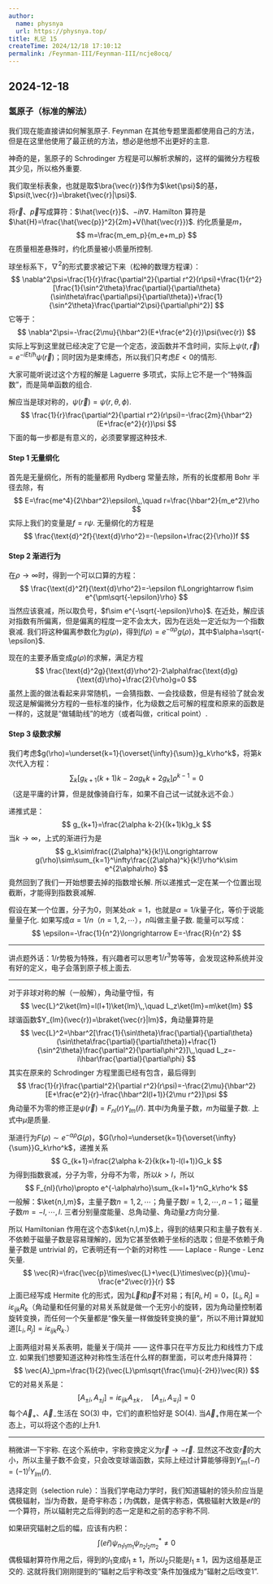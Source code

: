 ```yaml
---
author:
  name: physnya
  url: https://physnya.top/
title: 札记 15
createTime: 2024/12/18 17:10:12
permalink: /Feynman-III/Feynman-III/ncje8ocq/
---
```

## 2024-12-18

### 氢原子（标准的解法）

我们现在能直接讲如何解氢原子. Feynman 在其他专题里面都使用自己的方法，但是在这里他使用了最正统的方法，想必是他想不出更好的主意.

神奇的是，氢原子的 Schrodinger 方程是可以解析求解的，这样的偏微分方程极其少见，所以格外重要.

我们取坐标表象，也就是取$\bra{\vec{r}}$作为$\ket{\psi}$的基，$\psi(t,\vec{r})=\braket{\vec{r}|\psi}$.

将$\vec{r}$、$\vec{p}$写成算符：$\hat{\vec{r}}$、$-i\hbar\nabla$. Hamilton 算符是$\hat{H}=\frac{\hat{\vec{p}}^2}{2m}+V(\hat{\vec{r}})$. 约化质量是$m$，
$$
m=\frac{m_em_p}{m_e+m_p}
$$
在质量相差悬殊时，约化质量被小质量所控制.

球坐标系下，$\nabla^2$的形式要求被记下来（松神的数理方程课）：
$$
\nabla^2\psi=\frac{1}{r}\frac{\partial^2}{\partial r^2}(r\psi)+\frac{1}{r^2}[\frac{1}{\sin^2\theta}\frac{\partial}{\partial\theta}(\sin\theta\frac{\partial\psi}{\partial\theta})+\frac{1}{\sin^2\theta}\frac{\partial^2\psi}{\partial\phi^2}]
$$
它等于：
$$
\nabla^2\psi=-\frac{2\mu}{\hbar^2}(E+\frac{e^2}{r})\psi(\vec{r})
$$
实际上写到这里就已经决定了它是一个定态，波函数并不含时间，实际上$\psi(t,\vec{r})=e^{-iEt/\hbar}\psi(\vec{r})$；同时因为是束缚态，所以我们只考虑$E<0$的情形.

大家可能听说过这个方程的解是 Laguerre 多项式，实际上它不是一个“特殊函数”，而是简单函数的组合.

解应当是球对称的，$\psi(\vec{r})=\psi(r,\theta,\phi)$.
$$
\frac{1}{r}\frac{\partial^2}{\partial r^2}(r\psi)=-\frac{2m}{\hbar^2}(E+\frac{e^2}{r})\psi
$$
下面的每一步都是有意义的，必须要掌握这种技术.

#### Step 1 无量纲化

首先是无量纲化，所有的能量都用 Rydberg 常量去除，所有的长度都用 Bohr 半径去除，有
$$
E=\frac{me^4}{2\hbar^2}\epsilon\,,\quad r=\frac{\hbar^2}{m_e^2}\rho
$$
实际上我们的变量是$f=r\psi$. 无量纲化的方程是
$$
\frac{\text{d}^2f}{\text{d}\rho^2}=-(\epsilon+\frac{2}{\rho})f
$$

#### Step 2 渐进行为

在$\rho\to\infty$时，得到一个可以口算的方程：
$$
\frac{\text{d}^2f}{\text{d}\rho^2}=-\epsilon f\Longrightarrow f\sim e^{\pm\sqrt{-\epsilon}\rho}
$$
当然应该衰减，所以取负号，$f\sim e^{-\sqrt{-\epsilon}\rho}$. 在近处，解应该对指数有所偏离，但是偏离的程度一定不会太大，因为在远处一定近似为一个指数衰减. 我们将这种偏离参数化为$g(\rho)$，得到$f(\rho)=e^{-\alpha\rho}g(\rho)$，其中$\alpha=\sqrt{-\epsilon}$.

现在的主要矛盾变成$g(\rho)$的求解，满足方程
$$
\frac{\text{d}^2g}{\text{d}\rho^2}-2\alpha\frac{\text{d}g}{\text{d}\rho}+\frac{2}{\rho}g=0
$$
虽然上面的做法看起来非常随机，一会猜指数、一会找级数，但是有经验了就会发现这是解偏微分方程的一些标准的操作，化为级数之后可解的程度和原来的函数是一样的，这就是“做辅助线”的地方（或者叫做，critical point）.

#### Step 3 级数求解

我们考虑$g(\rho)=\underset{k=1}{\overset{\infty}{\sum}}g_k\rho^k$，将第$k$次代入方程：
$$
\sum_{k}[g_{k+1}(k+1)k-2\alpha g_kk+2g_k]\rho^{k-1}=0
$$
（这是平庸的计算，但是就像骑自行车，如果不自己试一试就永远不会.）

递推式是：
$$
g_{k+1}=\frac{2\alpha k-2}{(k+1)k}g_k
$$
当$k\to\infty$，上式的渐进行为是
$$
g_k\sim\frac{(2\alpha)^k}{k!}\Longrightarrow g(\rho)\sim\sum_{k=1}^\infty\frac{(2\alpha)^k}{k!}\rho^k\sim e^{2\alpha\rho}
$$
竟然回到了我们一开始想要去掉的指数增长解. 所以递推式一定在某一个位置出现截断，才能得到指数衰减解.

假设在某一个位置，分子为$0$，则某处$\alpha k=1$，也就是$\alpha=1/k$量子化，等价于说能量量子化. 如果写成$\alpha=1/n$（$n=1,2,\cdots$），$n$叫做主量子数. 能量可以写成：
$$
\epsilon=-\frac{1}{n^2}\longrightarrow E=-\frac{R}{n^2}
$$

---

讲点题外话：$1/r$势极为特殊，有兴趣者可以思考$1/r^3$势等等，会发现这种系统并没有好的定义，电子会落到原子核上面去.

---

对于非球对称的解（一般解），角动量守恒，有
$$
\vec{L}^2\ket{lm}=l(l+1)\ket{lm}\,,\quad L_z\ket{lm}=m\ket{lm}
$$
球谐函数$Y_{lm}(\vec{r})=\braket{\vec{r}|lm}$，角动量算符是
$$
\vec{L}^2=\hbar^2[\frac{1}{\sin\theta}\frac{\partial}{\partial\theta}(\sin\theta\frac{\partial}{\partial\theta})+\frac{1}{\sin^2\theta}\frac{\partial^2}{\partial\phi^2}]\,,\quad L_z=-i\hbar\frac{\partial}{\partial\phi}
$$
其实在原来的 Schrodinger 方程里面已经有包含，最后得到
$$
\frac{1}{r}\frac{\partial^2}{\partial r^2}(r\psi)=-\frac{2\mu}{\hbar^2}[E+\frac{e^2}{r}-\frac{\hbar^2l(l+1)}{2\mu r^2}]\psi
$$
角动量不为零的修正是$\psi(\vec{r})=F_{nl}(r)Y_{lm}(\hat{r})$. 其中$l$为角量子数，$m$为磁量子数. 上式中$\mu$是质量.

渐进行为$F(\rho)\sim e^{-\alpha\rho}G(\rho)$，$G(\rho)=\underset{k=1}{\overset{\infty}{\sum}}G_k\rho^k$，递推关系
$$
G_{k+1}=\frac{2\alpha k-2}{k(k+1)-l(l+1)}G_k
$$
为得到指数衰减，分子为零，分母不为零，所以$k>l$，所以
$$
F_{nl}(\rho)\propto e^{-\alpha\rho}\sum_{k=l+1}^nG_k\rho^k
$$
一般解：$\ket{n,l,m}$，主量子数$n=1,2,\cdots$；角量子数$l=1,2,\cdots,n-1$；磁量子数$m=-l,\cdots,l$. 三者分别量度能量、总角动量、角动量$z$方向分量.

所以 Hamiltonian 作用在这个态$\ket{n,l,m}$上，得到的结果只和主量子数有关. 不依赖于磁量子数是容易理解的，因为它甚至依赖于坐标的选取；但是不依赖于角量子数是 untrivial 的，它表明还有一个新的对称性 —— Laplace - Runge - Lenz 矢量.
$$
\vec{R}=\frac{\vec{p}\times\vec{L}+\vec{L}\times\vec{p}}{\mu}-\frac{e^2\vec{r}}{r}
$$
上面已经写成 Hermite 化的形式，因为$\vec{L}$和$\vec{p}$不对易；有$[R_i,H]=0$，$[L_i,R_j]=i\varepsilon_{ijk}R_k$（角动量和任何量的对易关系就是做一个无穷小的旋转，因为角动量控制着旋转变换，而任何一个矢量都是“像矢量一样做旋转变换的量”，所以不用计算就知道$[L_i,R_j]=i\varepsilon_{ijk}R_k$.）

上面两组对易关系表明，能量关于$l$简并 —— 这件事只在平方反比力和线性力下成立. 如果我们想要知道这种对称性生活在什么样的群里面，可以考虑升降算符：
$$
\vec{A}_\pm=\frac{1}{2}(\vec{L}\pm\sqrt{\frac{\mu}{-2H}}\vec{R})
$$
它的对易关系是：
$$
[A_{\pm i},A_{\pm j}]=i\varepsilon_{ijk}A_{\pm k}\,,\quad[A_{\pm i},A_{\mp j}]=0
$$
每个$\vec{A}_+$、$\vec{A}_-$生活在 SO(3) 中，它们的直积恰好是 SO(4). 当$\vec{A}_+$作用在某一个态上，可以将这个态的$l$上升$1$.

---

稍微讲一下宇称. 在这个系统中，宇称变换定义为$\vec{r}\to-\vec{r}$. 显然这不改变$\vec{r}$的大小，所以主量子数不会变，只会改变球谐函数，实际上经过计算能够得到$Y_{lm}(-\hat{r})=(-1)^lY_{lm}(\hat{r})$.

选择定则（selection rule）：当我们学电动力学时，我们知道辐射的领头阶应当是偶极辐射，当$l$为奇数，是奇宇称态；$l$为偶数，是偶宇称态，偶极辐射大致是$e\hat{r}$的一个算符，所以辐射完之后得到的态一定是和之前的态宇称不同.

如果研究辐射之后的幅，应该有内积：
$$
\int(e\hat{r})\psi_{n_1l_1m_1}\psi^*_{n_2l_2m_2}\ne0
$$
偶极辐射算符作用之后，得到的$l_1$变成$l_1\pm1$，所以$l_2$只能是$l_1\pm1$，因为这组基是正交的. 这就将我们刚刚提到的“辐射之后宇称改变”条件加强成为“辐射之后$l$改变$1$”.